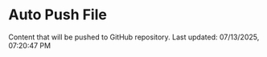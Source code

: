 # Auto Push File

Content that will be pushed to GitHub repository.
Last updated: 07/13/2025, 07:20:47 PM